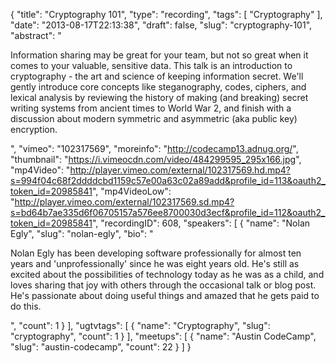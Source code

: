 {
  "title": "Cryptography 101",
  "type": "recording",
  "tags": [
    "Cryptography"
  ],
  "date": "2013-08-17T22:13:38",
  "draft": false,
  "slug": "cryptography-101",
  "abstract": "<p>Information sharing may be great for your team, but not so great when it comes to your valuable, sensitive data. This talk is an introduction to cryptography - the art and science of keeping information secret. We'll gently introduce core concepts like steganography, codes, ciphers, and lexical analysis by reviewing the history of making (and breaking) secret writing systems from ancient times to World War 2, and finish with a discussion about modern symmetric and asymmetric (aka public key) encryption.</p>",
  "vimeo": "102317569",
  "moreinfo": "http://codecamp13.adnug.org/",
  "thumbnail": "https://i.vimeocdn.com/video/484299595_295x166.jpg",
  "mp4Video": "http://player.vimeo.com/external/102317569.hd.mp4?s=994f04c68f2ddddcbd1159c57e00a63c02a89add&profile_id=113&oauth2_token_id=20985841",
  "mp4VideoLow": "http://player.vimeo.com/external/102317569.sd.mp4?s=bd64b7ae335d6f06705157a576ee8700030d3ecf&profile_id=112&oauth2_token_id=20985841",
  "recordingID": 608,
  "speakers": [
    {
      "name": "Nolan Egly",
      "slug": "nolan-egly",
      "bio": "<p>Nolan Egly has been developing software professionally for almost ten years and 'unprofessionally' since he was eight years old. He's still as excited about the possibilities of technology today as he was as a child, and loves sharing that joy with others through the occasional talk or blog post. He's passionate about doing useful things and amazed that he gets paid to do this.</p>",
      "count": 1
    }
  ],
  "ugtvtags": [
    {
      "name": "Cryptography",
      "slug": "cryptography",
      "count": 1
    }
  ],
  "meetups": [
    {
      "name": "Austin CodeCamp",
      "slug": "austin-codecamp",
      "count": 22
    }
  ]
}